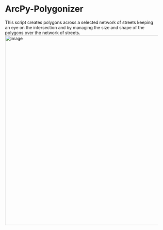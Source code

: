# ArcPy-Polygonizer
This script creates polygons across a selected network of streets keeping an eye on the intersection and by managing the size and shape of the polygons over the network of streets.
<img width="823" height="626" alt="image" src="https://github.com/user-attachments/assets/492d7507-c232-4257-9ef0-dfc506c6d133" />
